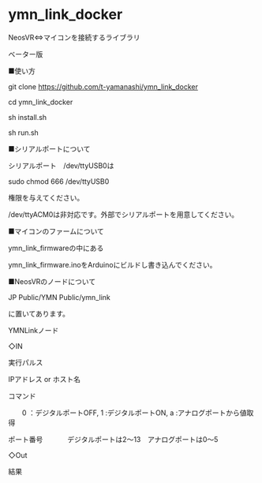 # ymn_link_docker
NeosVR⇔マイコンを接続するライブラリ

ベーター版

■使い方

git clone https://github.com/t-yamanashi/ymn_link_docker

cd ymn_link_docker

sh install.sh

sh run.sh

■シリアルポートについて

シリアルポート　/dev/ttyUSB0は

sudo chmod 666 /dev/ttyUSB0

権限を与えてください。

/dev/ttyACM0は非対応です。外部でシリアルポートを用意してください。

■マイコンのファームについて

ymn_link_firmwareの中にある

ymn_link_firmware.inoをArduinoにビルドし書き込んでください。

■NeosVRのノードについて

JP Public/YMN Public/ymn_link

に置いてあります。

YMNLinkノード

◇IN

実行パルス

IPアドレス or ホスト名

コマンド 

　　0 ：デジタルポートOFF, 1  :デジタルポートON,  a :アナログポートから値取得  

ポート番号
　
 　　デジタルポートは2～13　アナログポートは0～5

◇Out

結果
